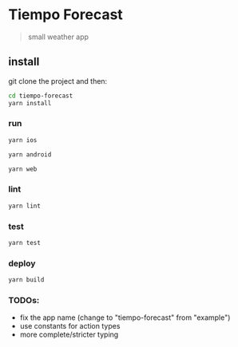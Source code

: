 # Tiempo Forecast

> small weather app

## install

git clone the project and then:

```sh
cd tiempo-forecast
yarn install
```

### run

```sh
yarn ios
```

```sh
yarn android
```

```sh
yarn web
```

### lint

```sh
yarn lint
```

### test

```sh
yarn test
```

### deploy

```sh
yarn build
```
### TODOs:
- fix the app name (change to "tiempo-forecast" from "example")
- use constants for action types
- more complete/stricter typing
